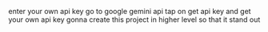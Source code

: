 enter your own api key 
go to google gemini api 
tap on get api key 
and get your own api key
gonna create this project in higher level so that it stand out

